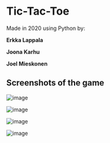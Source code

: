# Tic-Tac-Toe

Made in 2020 using Python by:

**Erkka Lappala**

**Joona Karhu**

**Joel Mieskonen**

## Screenshots of the game

![image](https://user-images.githubusercontent.com/56801084/212374380-88b37479-1c64-4683-8c38-36dd057ea688.png)

![image](https://user-images.githubusercontent.com/56801084/212374402-7f75417b-561a-435a-9812-d589c2a85c20.png)

![image](https://user-images.githubusercontent.com/56801084/212374426-13dc27ca-ecef-403b-bf9e-a27746da9254.png)

![image](https://user-images.githubusercontent.com/56801084/212374517-636222f5-a056-4195-91c2-1340b530013d.png)

